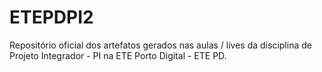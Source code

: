 # ETEPDPI2
Repositório oficial dos artefatos gerados nas aulas / lives da disciplina de Projeto Integrador - PI na ETE Porto Digital - ETE PD.
